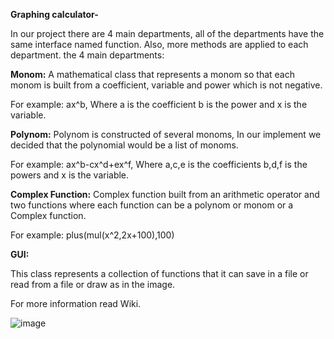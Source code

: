 **Graphing calculator-**


In our project there are 4 main departments, all of the departments have the same interface named function. Also, more methods are applied to each department. the 4 main departments:

**Monom:** A mathematical class that represents a monom so that each monom is built from a coefficient, variable and power which is not negative.

For example: ax^b, Where a is the coefficient b is the power and x is the variable.

**Polynom:** Polynom is constructed of several monoms, In our implement we decided that the polynomial would be a list of monoms.

For example: ax^b-cx^d+ex^f, Where a,c,e is the coefficients b,d,f is the powers and x is the variable.

**Complex Function:** Complex function built from an arithmetic operator and two functions where each function can be a polynom or monom or a Complex function.

For example: plus(mul(x^2,2x+100),100)

**GUI:**

This class represents a collection of functions that it can save in a file or read from a file or draw as in the image.

For more information read Wiki.

![image](https://user-images.githubusercontent.com/57867811/81482279-85e18b00-923e-11ea-811a-44b86d1eeb2f.jpeg)
